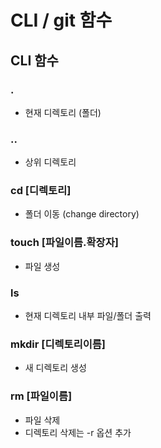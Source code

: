# CLI / git 함수

## CLI 함수
### .
- 현재 디렉토리 (폴더)
### ..
- 상위 디렉토리
### cd [디렉토리]
- 폴더 이동 (change directory)
### touch [파일이름.확장자]
- 파일 생성
### ls
- 현재 디렉토리 내부 파일/폴더 출력
### mkdir [디렉토리이름]
- 새 디렉토리 생성
### rm [파일이름]
- 파일 삭제
- 디렉토리 삭제는 -r 옵션 추가

